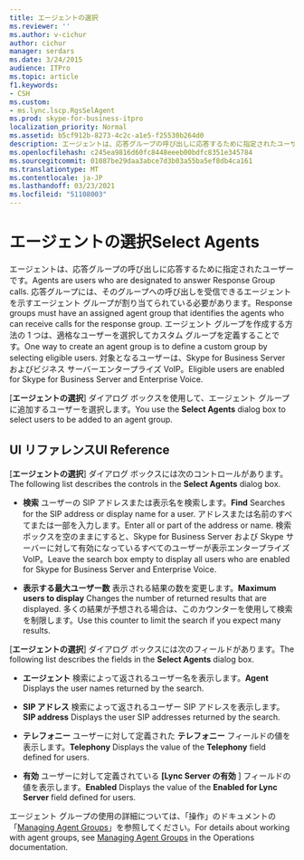 ```yaml
---
title: エージェントの選択
ms.reviewer: ''
ms.author: v-cichur
author: cichur
manager: serdars
ms.date: 3/24/2015
audience: ITPro
ms.topic: article
f1.keywords:
- CSH
ms.custom:
- ms.lync.lscp.RgsSelAgent
ms.prod: skype-for-business-itpro
localization_priority: Normal
ms.assetid: b5cf912b-8273-4c2c-a1e5-f25530b264d0
description: エージェントは、応答グループの呼び出しに応答するために指定されたユーザーです。 応答グループには、そのグループへの呼び出しを受信できるエージェントを示すエージェント グループが割り当てられている必要があります。 エージェント グループを作成する方法の 1 つは、適格なユーザーを選択してカスタム グループを定義することです。 対象となるユーザーは、Skype for Business Server およびビジネス サーバーエンタープライズ VoIP。
ms.openlocfilehash: c245ea9816d60fc8448eeeb00bdfc8351e345784
ms.sourcegitcommit: 01087be29daa3abce7d3b03a55ba5ef8db4ca161
ms.translationtype: MT
ms.contentlocale: ja-JP
ms.lasthandoff: 03/23/2021
ms.locfileid: "51108003"
---
```

# <a name="select-agents"></a><span data-ttu-id="c8c35-106">エージェントの選択</span><span class="sxs-lookup"><span data-stu-id="c8c35-106">Select Agents</span></span>

<span data-ttu-id="c8c35-107">エージェントは、応答グループの呼び出しに応答するために指定されたユーザーです。</span><span class="sxs-lookup"><span data-stu-id="c8c35-107">Agents are users who are designated to answer Response Group calls.</span></span> <span data-ttu-id="c8c35-108">応答グループには、そのグループへの呼び出しを受信できるエージェントを示すエージェント グループが割り当てられている必要があります。</span><span class="sxs-lookup"><span data-stu-id="c8c35-108">Response groups must have an assigned agent group that identifies the agents who can receive calls for the response group.</span></span> <span data-ttu-id="c8c35-109">エージェント グループを作成する方法の 1 つは、適格なユーザーを選択してカスタム グループを定義することです。</span><span class="sxs-lookup"><span data-stu-id="c8c35-109">One way to create an agent group is to define a custom group by selecting eligible users.</span></span> <span data-ttu-id="c8c35-110">対象となるユーザーは、Skype for Business Server およびビジネス サーバーエンタープライズ VoIP。</span><span class="sxs-lookup"><span data-stu-id="c8c35-110">Eligible users are enabled for Skype for Business Server and Enterprise Voice.</span></span>

<span data-ttu-id="c8c35-111">[**エージェントの選択**] ダイアログ ボックスを使用して、エージェント グループに追加するユーザーを選択します。</span><span class="sxs-lookup"><span data-stu-id="c8c35-111">You use the **Select Agents** dialog box to select users to be added to an agent group.</span></span>

## <a name="ui-reference"></a><span data-ttu-id="c8c35-112">UI リファレンス</span><span class="sxs-lookup"><span data-stu-id="c8c35-112">UI Reference</span></span>

<span data-ttu-id="c8c35-113">[**エージェントの選択**] ダイアログ ボックスには次のコントロールがあります。</span><span class="sxs-lookup"><span data-stu-id="c8c35-113">The following list describes the controls in the **Select Agents** dialog box.</span></span>

- <span data-ttu-id="c8c35-114">**検索** ユーザーの SIP アドレスまたは表示名を検索します。</span><span class="sxs-lookup"><span data-stu-id="c8c35-114">**Find** Searches for the SIP address or display name for a user.</span></span> <span data-ttu-id="c8c35-115">アドレスまたは名前のすべてまたは一部を入力します。</span><span class="sxs-lookup"><span data-stu-id="c8c35-115">Enter all or part of the address or name.</span></span> <span data-ttu-id="c8c35-116">検索ボックスを空のままにすると、Skype for Business Server および Skype サーバーに対して有効になっているすべてのユーザーが表示エンタープライズ VoIP。</span><span class="sxs-lookup"><span data-stu-id="c8c35-116">Leave the search box empty to display all users who are enabled for Skype for Business Server and Enterprise Voice.</span></span>

- <span data-ttu-id="c8c35-117">**表示する最大ユーザー数** 表示される結果の数を変更します。</span><span class="sxs-lookup"><span data-stu-id="c8c35-117">**Maximum users to display** Changes the number of returned results that are displayed.</span></span> <span data-ttu-id="c8c35-118">多くの結果が予想される場合は、このカウンターを使用して検索を制限します。</span><span class="sxs-lookup"><span data-stu-id="c8c35-118">Use this counter to limit the search if you expect many results.</span></span>

<span data-ttu-id="c8c35-119">[**エージェントの選択**] ダイアログ ボックスには次のフィールドがあります。</span><span class="sxs-lookup"><span data-stu-id="c8c35-119">The following list describes the fields in the **Select Agents** dialog box.</span></span>

- <span data-ttu-id="c8c35-120">**エージェント** 検索によって返されるユーザー名を表示します。</span><span class="sxs-lookup"><span data-stu-id="c8c35-120">**Agent** Displays the user names returned by the search.</span></span>

- <span data-ttu-id="c8c35-121">**SIP アドレス** 検索によって返されるユーザー SIP アドレスを表示します。</span><span class="sxs-lookup"><span data-stu-id="c8c35-121">**SIP address** Displays the user SIP addresses returned by the search.</span></span>

- <span data-ttu-id="c8c35-122">**テレフォニー** ユーザーに対して定義された **テレフォニー** フィールドの値を表示します。</span><span class="sxs-lookup"><span data-stu-id="c8c35-122">**Telephony** Displays the value of the **Telephony** field defined for users.</span></span>

- <span data-ttu-id="c8c35-123">**有効** ユーザーに対して定義されている **[Lync Server の有効** ] フィールドの値を表示します。</span><span class="sxs-lookup"><span data-stu-id="c8c35-123">**Enabled** Displays the value of the **Enabled for Lync Server** field defined for users.</span></span>

<span data-ttu-id="c8c35-124">エージェント グループの使用の詳細については、「操作」のドキュメントの「[Managing Agent Groups](/previous-versions/office/lync-server-2013/lync-server-2013-managing-response-group-agent-groups)」を参照してください。</span><span class="sxs-lookup"><span data-stu-id="c8c35-124">For details about working with agent groups, see [Managing Agent Groups](/previous-versions/office/lync-server-2013/lync-server-2013-managing-response-group-agent-groups) in the Operations documentation.</span></span>